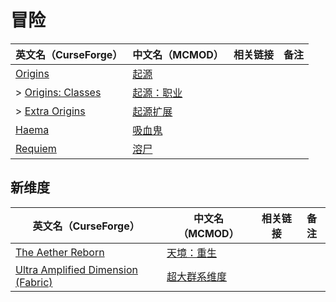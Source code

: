 # 冒险

| 英文名（CurseForge）                                                               | 中文名（MCMOD）                                    | 相关链接 | 备注 |
| ---------------------------------------------------------------------------------- | -------------------------------------------------- | -------- | ---- |
| [Origins](https://www.curseforge.com/minecraft/mc-mods/origins)                    | [起源](https://www.mcmod.cn/class/3111.html)       |          |      |
| > [Origins: Classes](https://www.curseforge.com/minecraft/mc-mods/origins-classes) | [起源：职业](https://www.mcmod.cn/class/3134.html) |          |      |
| > [Extra Origins](https://www.curseforge.com/minecraft/mc-mods/extra-origins)      | [起源扩展](https://www.mcmod.cn/class/3117.html)   |          |      |
| [Haema](https://www.curseforge.com/minecraft/mc-mods/haema)                        | [吸血鬼](https://www.mcmod.cn/class/2836.html)     |          |      |
| [Requiem](https://www.curseforge.com/minecraft/mc-mods/requiem)                    | [溶尸](https://www.mcmod.cn/class/1150.html)       |          |      |

## 新维度

| 英文名（CurseForge）                                                                                                | 中文名（MCMOD）                                      | 相关链接 | 备注 |
| ------------------------------------------------------------------------------------------------------------------- | ---------------------------------------------------- | -------- | ---- |
| [The Aether Reborn](https://www.curseforge.com/minecraft/mc-mods/aether)                                            | [天境：重生](https://www.mcmod.cn/class/3670.html)   |          |      |
| [Ultra Amplified Dimension (Fabric)](https://www.curseforge.com/minecraft/mc-mods/ultra-amplified-dimension-fabric) | [超大群系维度](https://www.mcmod.cn/class/4077.html) |          |      |
